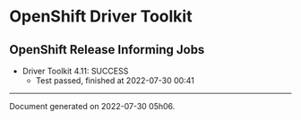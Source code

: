 
OpenShift Driver Toolkit
========================

OpenShift Release Informing Jobs
--------------------------------



* Driver Toolkit 4.11: SUCCESS
  - Test passed, finished at 2022-07-30 00:41






---
Document generated on 2022-07-30 05h06.

